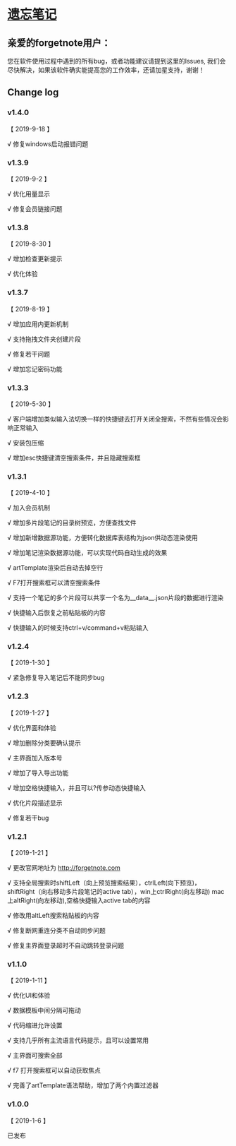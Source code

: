 # [遗忘笔记](http://forgetnote.com) 

## 亲爱的forgetnote用户：

您在软件使用过程中遇到的所有bug，或者功能建议请提到这里的Issues, 我们会尽快解决，如果该软件确实能提高您的工作效率，还请加星支持，谢谢！

## Change log

### v1.4.0

【 2019-9-18 】

√ 修复windows启动报错问题

### v1.3.9

【 2019-9-2 】

√ 优化用量显示

√ 修复会员链接问题

### v1.3.8

【 2019-8-30 】

√ 增加检查更新提示

√ 优化体验

### v1.3.7

【 2019-8-19 】

√ 增加应用内更新机制

√ 支持拖拽文件夹创建片段

√ 修复若干问题

√ 增加忘记密码功能

### v1.3.3

【 2019-5-30 】

√ 客户端增加类似输入法切换一样的快捷键去打开关闭全搜索，不然有些情况会影响正常输入

√ 安装包压缩

√ 增加esc快捷键清空搜索条件，并且隐藏搜索框

### v1.3.1

【 2019-4-10 】

√ 加入会员机制

√ 增加多片段笔记的目录树预览，方便查找文件

√ 增加新增数据源功能，方便转化数据库表结构为json供动态渲染使用

√ 增加笔记渲染数据源功能，可以实现代码自动生成的效果

√ artTemplate渲染后自动去掉空行

√ F7打开搜索框可以清空搜索条件

√ 支持一个笔记的多个片段可以共享一个名为__data__.json片段的数据进行渲染

√ 快捷输入后恢复之前粘贴板的内容

√ 快捷输入的时候支持ctrl+v/command+v粘贴输入

### v1.2.4

【 2019-1-30 】

√ 紧急修复导入笔记后不能同步bug

### v1.2.3

【 2019-1-27 】

√ 优化界面和体验

√ 增加删除分类要确认提示

√ 主界面加入版本号

√ 增加了导入导出功能

√ 增加空格快捷输入，并且可以?传参动态快捷输入

√ 优化片段描述显示

√ 修复若干bug

### v1.2.1 

【 2019-1-21 】

√ 更改官网地址为 http://forgetnote.com

√ 支持全局搜索时shiftLeft（向上预览搜索结果），ctrlLeft(向下预览)，
shiftRight（向右移动多片段笔记的active tab），win上ctrlRight(向左移动)
mac上altRight(向左移动),空格快捷输入active tab的内容

√ 修改用altLeft搜索粘贴板的内容

√ 修复断网重连分类不自动同步问题

√ 修复主界面登录超时不自动跳转登录问题

### v1.1.0 

【 2019-1-11 】

√ 优化UI和体验

√ 数据模板中间分隔可拖动

√ 代码缩进允许设置

√ 支持几乎所有主流语言代码提示，且可以设置常用

√ 主界面可搜索全部

√ f7 打开搜索框可以自动获取焦点

√ 完善了artTemplate语法帮助，增加了两个内置过滤器

### v1.0.0 

【 2019-1-6 】

已发布
